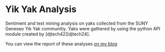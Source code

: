 # Yik Yak Analysis

Sentiment and text mining analysis on yaks collected from the 
SUNY Geneseo Yik Yak communitiy. Yaks were gathered by using the
python API module created by [djtech42][djtech24].

You can view the report of these analyses [on my blog][blog]

[djtech42]: https://github.com/djtech42
[blog]: https://nicholasyager.com/research/2015/02/13/geneseo-yikyak-analysis.html
